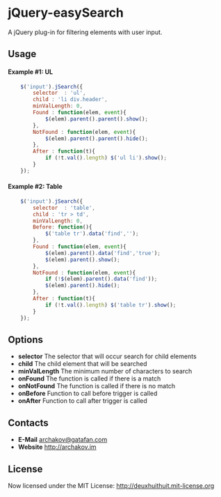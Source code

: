 # jQuery-easySearch

A jQuery plug-in for filtering elements with user input.

## Usage

#### Example #1: UL
```js
	$('input').jSearch({ 
	    selector  : 'ul',
	    child : 'li div.header',
	    minValLength: 0,
	    Found : function(elem, event){
	        $(elem).parent().parent().show();
	    },
	    NotFound : function(elem, event){
	        $(elem).parent().parent().hide();
	    },
	    After : function(t){
	        if (!t.val().length) $('ul li').show();
	    }
	});
```

#### Example #2: Table
```js
	$('input').jSearch({ 
	    selector  : 'table',
	    child : 'tr > td',
	    minValLength: 0,
	    Before: function(){
	    	$('table tr').data('find','');
	    },
	    Found : function(elem, event){
	    	$(elem).parent().data('find','true');
	        $(elem).parent().show();
	    },
	    NotFound : function(elem, event){
	    	if (!$(elem).parent().data('find'));
	        $(elem).parent().hide();
	    },
	    After : function(t){
	        if (!t.val().length) $('table tr').show();
	    }
	});
```

## Options

* 	**selector**
	The selector that will occur search for child elements
* 	**child**
	The child element that will be searched
* 	**minValLength**
	The minimum number of characters to search
* 	**onFound**
	The function is called if there is a match
* 	**onNotFound**
	The function is called if there is no match
*	**onBefore**
	Function to call before trigger is called
*	**onAfter**
	Function to call after trigger is called
	

## Contacts
* 	**E-Mail**
	<archakov@gatafan.com>
* 	**Website**
	<http://archakov.im>

## License

Now licensed under the MIT License: <http://deuxhuithuit.mit-license.org>

